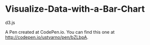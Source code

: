 # Visualize-Data-with-a-Bar-Chart
d3.js

A Pen created at CodePen.io. You can find this one at http://codepen.io/ustvarno/pen/bZLbpA.

 
